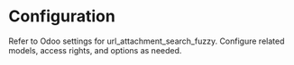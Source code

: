 # Configuration

Refer to Odoo settings for url_attachment_search_fuzzy. Configure related models, access rights, and options as needed.

